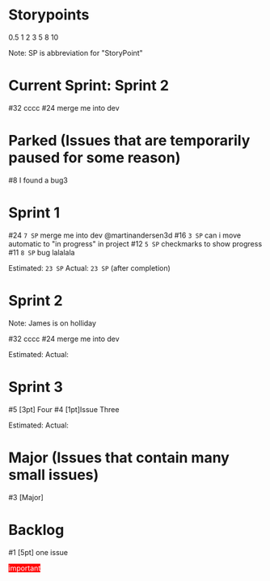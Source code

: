 # Storypoints

0.5 1 2 3 5 8 10

Note: SP is abbreviation for "StoryPoint"


# Current Sprint: Sprint 2

#32     cccc
#24     merge me into dev



# Parked (Issues that are temporarily paused for some reason)

#8	I found a bug3


# Sprint 1

#24 `7 SP`	merge me into dev @martinandersen3d
#16	`3 SP` can i move automatic to "in progress" in project
#12	`5 SP` checkmarks to show progress
#11	`8 SP` bug lalalala

Estimated: `23 SP` 
Actual:    `23 SP`  (after completion)
# Sprint 2

Note: James is on holliday

#32     cccc
#24     merge me into dev

Estimated: 
Actual:    

# Sprint 3

#5	[3pt] Four
#4	[1pt]Issue Three

Estimated: 
Actual:    

# Major (Issues that contain many small issues)

#3 [Major] 



# Backlog

#1	[5pt] one issue

<span class="label" style="background-color: rgb(255, 0, 0); color: white;">
    important
</span>
